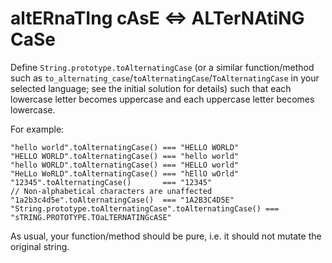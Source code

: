 # altERnaTIng cAsE <=> ALTerNAtiNG CaSe

Define `String.prototype.toAlternatingCase` (or a similar function/method such
as `to_alternating_case`/`toAlternatingCase`/`ToAlternatingCase` in your
selected language; see the initial solution for details) such that each
lowercase letter becomes uppercase and each uppercase letter becomes lowercase.

For example:

```plaintext
"hello world".toAlternatingCase() === "HELLO WORLD"
"HELLO WORLD".toAlternatingCase() === "hello world"
"hello WORLD".toAlternatingCase() === "HELLO world"
"HeLLo WoRLD".toAlternatingCase() === "hEllO wOrld"
"12345".toAlternatingCase()       === "12345"
// Non-alphabetical characters are unaffected
"1a2b3c4d5e".toAlternatingCase()  === "1A2B3C4D5E"
"String.prototype.toAlternatingCase".toAlternatingCase() === "sTRING.PROTOTYPE.TOaLTERNATINGcASE"
```

As usual, your function/method should be pure, i.e. it should not mutate the
original string.
